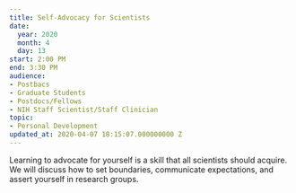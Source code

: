 ```yaml
---
title: Self-Advocacy for Scientists
date:
  year: 2020
  month: 4
  day: 13
start: 2:00 PM
end: 3:30 PM
audience:
- Postbacs
- Graduate Students
- Postdocs/Fellows
- NIH Staff Scientist/Staff Clinician
topic:
- Personal Development
updated_at: 2020-04-07 18:15:07.000000000 Z
---
```

Learning to advocate for yourself is a skill that all scientists should
acquire. We will discuss how to set boundaries, communicate
expectations, and assert yourself in research groups.

 

 

